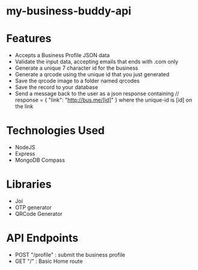 # my-business-buddy-api

# Features

- Accepts a Business Profile JSON data
- Validate the input data, accepting emails that ends with .com only
- Generate a unique 7 character id for the business
- Generate a qrcode using the unique id that you just generated
- Save the qrcode image to a folder named qrcodes
- Save the record to your database
- Send a message back to the user as a json response containing
  // response = { "link": "http://bus.me/[id]" } where the unique-id is [id] on the link

# Technologies Used

- NodeJS
- Express
- MongoDB Compass

# Libraries

- Joi
- OTP generator
- QRCode Generator

# API Endpoints

- POST "/profile" : submit the business profile
- GET "/" : Basic Home route
